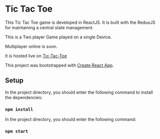 # Tic Tac Toe 

This Tic Tac Toe game is developed in ReactJS.
It is built with the ReduxJS for maintaining a central state management.

This is a Two player Game played on a single Device.

Multiplayer online is soon.

It is hosted live on [Tic-Tac-Toe](https://tictac-toe-react.web.app)

This project was bootstrapped with [Create React App](https://github.com/facebook/create-react-app).

## Setup

In the project directory, you should enter the following command to install the dependencies:

### `npm install`

In the project directory, you should enter the following command:

### `npm start`

